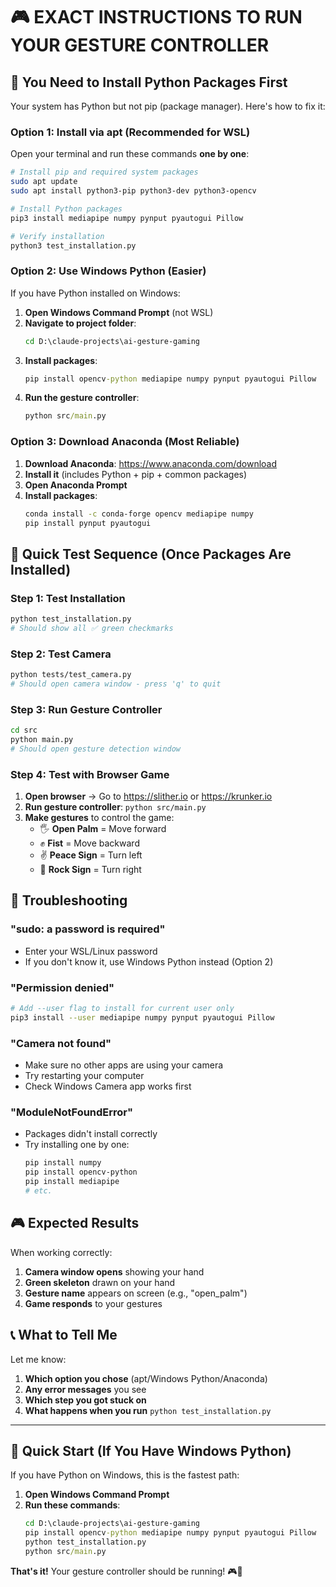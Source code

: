 # 🎮 **EXACT INSTRUCTIONS TO RUN YOUR GESTURE CONTROLLER**

## 🚨 **You Need to Install Python Packages First**

Your system has Python but not pip (package manager). Here's how to fix it:

### **Option 1: Install via apt (Recommended for WSL)**

Open your terminal and run these commands **one by one**:

```bash
# Install pip and required system packages
sudo apt update
sudo apt install python3-pip python3-dev python3-opencv

# Install Python packages
pip3 install mediapipe numpy pynput pyautogui Pillow

# Verify installation
python3 test_installation.py
```

### **Option 2: Use Windows Python (Easier)**

If you have Python installed on Windows:

1. **Open Windows Command Prompt** (not WSL)
2. **Navigate to project folder**:
   ```cmd
   cd D:\claude-projects\ai-gesture-gaming
   ```
3. **Install packages**:
   ```cmd
   pip install opencv-python mediapipe numpy pynput pyautogui Pillow
   ```
4. **Run the gesture controller**:
   ```cmd
   python src/main.py
   ```

### **Option 3: Download Anaconda (Most Reliable)**

1. **Download Anaconda**: https://www.anaconda.com/download
2. **Install it** (includes Python + pip + common packages)
3. **Open Anaconda Prompt**
4. **Install packages**:
   ```bash
   conda install -c conda-forge opencv mediapipe numpy
   pip install pynput pyautogui
   ```

## 🎯 **Quick Test Sequence (Once Packages Are Installed)**

### **Step 1: Test Installation**
```bash
python test_installation.py
# Should show all ✅ green checkmarks
```

### **Step 2: Test Camera**
```bash
python tests/test_camera.py
# Should open camera window - press 'q' to quit
```

### **Step 3: Run Gesture Controller**
```bash
cd src
python main.py
# Should open gesture detection window
```

### **Step 4: Test with Browser Game**
1. **Open browser** → Go to https://slither.io or https://krunker.io
2. **Run gesture controller**: `python src/main.py`
3. **Make gestures** to control the game:
   - 🖐 **Open Palm** = Move forward
   - ✊ **Fist** = Move backward
   - ✌️ **Peace Sign** = Turn left
   - 🤟 **Rock Sign** = Turn right

## 🔧 **Troubleshooting**

### **"sudo: a password is required"**
- Enter your WSL/Linux password
- If you don't know it, use Windows Python instead (Option 2)

### **"Permission denied"**
```bash
# Add --user flag to install for current user only
pip3 install --user mediapipe numpy pynput pyautogui Pillow
```

### **"Camera not found"**
- Make sure no other apps are using your camera
- Try restarting your computer
- Check Windows Camera app works first

### **"ModuleNotFoundError"**
- Packages didn't install correctly
- Try installing one by one:
  ```bash
  pip install numpy
  pip install opencv-python
  pip install mediapipe
  # etc.
  ```

## 🎮 **Expected Results**

When working correctly:
1. **Camera window opens** showing your hand
2. **Green skeleton** drawn on your hand  
3. **Gesture name** appears on screen (e.g., "open_palm")
4. **Game responds** to your gestures

## 📞 **What to Tell Me**

Let me know:
1. **Which option you chose** (apt/Windows Python/Anaconda)
2. **Any error messages** you see
3. **Which step you got stuck on**
4. **What happens when you run** `python test_installation.py`

---

## 🚀 **Quick Start (If You Have Windows Python)**

If you have Python on Windows, this is the fastest path:

1. **Open Windows Command Prompt**
2. **Run these commands**:
   ```cmd
   cd D:\claude-projects\ai-gesture-gaming
   pip install opencv-python mediapipe numpy pynput pyautogui Pillow
   python test_installation.py
   python src/main.py
   ```

**That's it!** Your gesture controller should be running! 🎮🤖